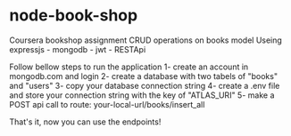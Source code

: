 # node-book-shop
Coursera bookshop assignment
CRUD operations on books model
Useing expressjs - mongodb - jwt - RESTApi

Follow bellow steps to run the application
1- create an account in mongodb.com and login
2- create a database with two tabels of "books" and "users"
3- copy your database connection string
4- create a .env file and store your connection string with the key of "ATLAS_URI"
5- make a POST api call to route: your-local-url/books/insert_all 

That's it, now you can use the endpoints!

